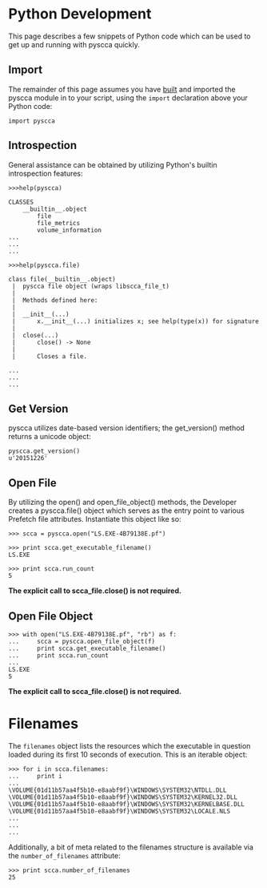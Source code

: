 # Python Development

This page describes a few snippets of Python code which can be used to get up and running with pyscca quickly.

## Import

The remainder of this page assumes you have [built](https://github.com/libyal/libscca/wiki/Building) and imported the pyscca module in to your script, using the ```import``` declaration above your Python code:

```import pyscca```

## Introspection

General assistance can be obtained by utilizing Python's builtin introspection features:

```
>>>help(pyscca)

CLASSES
    __builtin__.object
        file
        file_metrics
        volume_information    
...
...
...

```

```
>>>help(pyscca.file)

class file(__builtin__.object)
 |  pyscca file object (wraps libscca_file_t)
 |  
 |  Methods defined here:
 |  
 |  __init__(...)
 |      x.__init__(...) initializes x; see help(type(x)) for signature
 |  
 |  close(...)
 |      close() -> None
 |      
 |      Closes a file.

...
...
...
```

## Get Version

pyscca utilizes date-based version identifiers; the get_version() method returns a unicode object:

```
pyscca.get_version()
u'20151226'
```

## Open File

By utilizing the open() and open_file_object() methods, the Developer creates a pyscca.file() object which serves as the entry point to various Prefetch file attributes. Instantiate this object like so:

```
>>> scca = pyscca.open("LS.EXE-4B79138E.pf")

>>> print scca.get_executable_filename()
LS.EXE

>>> print scca.run_count
5
```

**The explicit call to scca_file.close() is not required.**

## Open File Object

```
>>> with open("LS.EXE-4B79138E.pf", "rb") as f:
...     scca = pyscca.open_file_object(f)
...     print scca.get_executable_filename()
...     print scca.run_count
... 
LS.EXE
5
```

**The explicit call to scca_file.close() is not required.**

# Filenames

The ```filenames``` object lists the resources which the executable in question loaded during its first 10 seconds of execution. This is an iterable object:

```
>>> for i in scca.filenames:
...     print i
... 
\VOLUME{01d11b57aa4f5b10-e8aabf9f}\WINDOWS\SYSTEM32\NTDLL.DLL
\VOLUME{01d11b57aa4f5b10-e8aabf9f}\WINDOWS\SYSTEM32\KERNEL32.DLL
\VOLUME{01d11b57aa4f5b10-e8aabf9f}\WINDOWS\SYSTEM32\KERNELBASE.DLL
\VOLUME{01d11b57aa4f5b10-e8aabf9f}\WINDOWS\SYSTEM32\LOCALE.NLS
...
...
...
```

Additionally, a bit of meta related to the filenames structure is available via the ```number_of_filenames``` attribute:

```
>>> print scca.number_of_filenames
25
```
